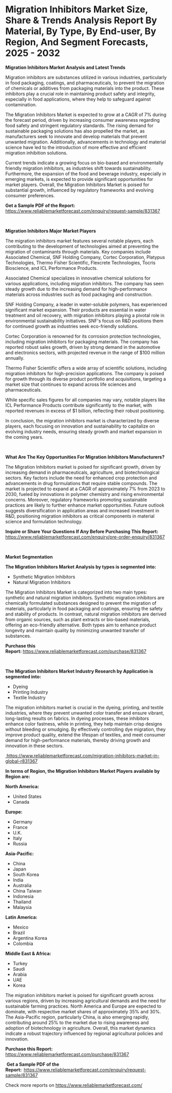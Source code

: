 <p><h1>Migration Inhibitors Market Size, Share & Trends Analysis Report By Material, By Type, By End-user, By Region, And Segment Forecasts, 2025 - 2032</h1></p><p><strong>Migration Inhibitors Market Analysis and Latest Trends</strong></p>
<p><p>Migration inhibitors are substances utilized in various industries, particularly in food packaging, coatings, and pharmaceuticals, to prevent the migration of chemicals or additives from packaging materials into the product. These inhibitors play a crucial role in maintaining product safety and integrity, especially in food applications, where they help to safeguard against contamination.</p><p>The Migration Inhibitors Market is expected to grow at a CAGR of 7% during the forecast period, driven by increasing consumer awareness regarding food safety and stringent regulatory standards. The rising demand for sustainable packaging solutions has also propelled the market, as manufacturers seek to innovate and develop materials that prevent unwanted migration. Additionally, advancements in technology and material science have led to the introduction of more effective and efficient migration inhibition solutions. </p><p>Current trends indicate a growing focus on bio-based and environmentally friendly migration inhibitors, as industries shift towards sustainability. Furthermore, the expansion of the food and beverage industry, especially in emerging markets, is expected to provide significant opportunities for market players. Overall, the Migration Inhibitors Market is poised for substantial growth, influenced by regulatory frameworks and evolving consumer preferences.</p></p>
<p><strong>Get a Sample PDF of the Report:&nbsp;</strong> <a href="https://www.reliablemarketforecast.com/enquiry/request-sample/831367?utm_campaign=3225&utm_medium=2&utm_source=Github&utm_content=ia&utm_term=25032025&utm_id=migration-inhibitors">https://www.reliablemarketforecast.com/enquiry/request-sample/831367</a></p>
<p>&nbsp;</p>
<p><strong>Migration Inhibitors Major Market Players</strong></p>
<p><p>The migration inhibitors market features several notable players, each contributing to the development of technologies aimed at preventing the migration of contaminants through materials. Key companies include Associated Chemical, SNF Holding Company, Cortec Corporation, Platypus Technologies, Thermo Fisher Scientific, Flexcrete Technologies, Tocris Bioscience, and ICL Performance Products.</p><p>Associated Chemical specializes in innovative chemical solutions for various applications, including migration inhibitors. The company has seen steady growth due to the increasing demand for high-performance materials across industries such as food packaging and construction.</p><p>SNF Holding Company, a leader in water-soluble polymers, has experienced significant market expansion. Their products are essential in water treatment and oil recovery, with migration inhibitors playing a pivotal role in environmental sustainability initiatives. SNF's focus on R&D positions them for continued growth as industries seek eco-friendly solutions.</p><p>Cortec Corporation is renowned for its corrosion protection technologies, including migration inhibitors for packaging materials. The company has reported robust sales growth, driven by strong demand in the automotive and electronics sectors, with projected revenue in the range of $100 million annually.</p><p>Thermo Fisher Scientific offers a wide array of scientific solutions, including migration inhibitors for high-precision applications. The company is poised for growth through its diverse product portfolio and acquisitions, targeting a market size that continues to expand across life sciences and pharmaceuticals.</p><p>While specific sales figures for all companies may vary, notable players like ICL Performance Products contribute significantly to the market, with reported revenues in excess of $1 billion, reflecting their robust positioning.</p><p>In conclusion, the migration inhibitors market is characterized by diverse players, each focusing on innovation and sustainability to capitalize on evolving industry needs, ensuring steady growth and market expansion in the coming years.</p></p>
<p>&nbsp;</p>
<p><strong>What Are The Key Opportunities For Migration Inhibitors Manufacturers?</strong></p>
<p><p>The Migration Inhibitors market is poised for significant growth, driven by increasing demand in pharmaceuticals, agriculture, and biotechnological sectors. Key factors include the need for enhanced crop protection and advancements in drug formulations that require stable compounds. The market is projected to expand at a CAGR of approximately 7% from 2023 to 2030, fueled by innovations in polymer chemistry and rising environmental concerns. Moreover, regulatory frameworks promoting sustainable practices are likely to further enhance market opportunities. Future outlook suggests diversification in application areas and increased investment in R&D, positioning migration inhibitors as critical components in material science and formulation technology.</p></p>
<p><strong>Inquire or Share Your Questions If Any Before Purchasing This Report:</strong> <a href="https://www.reliablemarketforecast.com/enquiry/pre-order-enquiry/831367?utm_campaign=3225&utm_medium=2&utm_source=Github&utm_content=ia&utm_term=25032025&utm_id=migration-inhibitors">https://www.reliablemarketforecast.com/enquiry/pre-order-enquiry/831367</a></p>
<p>&nbsp;</p>
<p><strong>Market Segmentation</strong></p>
<p><strong>The Migration Inhibitors Market Analysis by types is segmented into:</strong></p>
<p><ul><li>Synthetic Migration Inhibitors</li><li>Natural Migration Inhibitors</li></ul></p>
<p><p>The Migration Inhibitors Market is categorized into two main types: synthetic and natural migration inhibitors. Synthetic migration inhibitors are chemically formulated substances designed to prevent the migration of materials, particularly in food packaging and coatings, ensuring the safety and stability of products. In contrast, natural migration inhibitors are derived from organic sources, such as plant extracts or bio-based materials, offering an eco-friendly alternative. Both types aim to enhance product longevity and maintain quality by minimizing unwanted transfer of substances.</p></p>
<p><strong>Purchase this Report:&nbsp;</strong><a href="https://www.reliablemarketforecast.com/purchase/831367?utm_campaign=3225&utm_medium=2&utm_source=Github&utm_content=ia&utm_term=25032025&utm_id=migration-inhibitors">https://www.reliablemarketforecast.com/purchase/831367</a></p>
<p>&nbsp;</p>
<p><strong>The Migration Inhibitors Market Industry Research by Application is segmented into:</strong></p>
<p><ul><li>Dyeing</li><li>Printing Industry</li><li>Textile Industry</li></ul></p>
<p><p>The migration inhibitors market is crucial in the dyeing, printing, and textile industries, where they prevent unwanted color transfer and ensure vibrant, long-lasting results on fabrics. In dyeing processes, these inhibitors enhance color fastness, while in printing, they help maintain crisp designs without bleeding or smudging. By effectively controlling dye migration, they improve product quality, extend the lifespan of textiles, and meet consumer demand for high-performance materials, thereby driving growth and innovation in these sectors.</p></p>
<p><a href="https://www.reliablemarketforecast.com/migration-inhibitors-market-in-global-r831367?utm_campaign=3225&utm_medium=2&utm_source=Github&utm_content=ia&utm_term=25032025&utm_id=migration-inhibitors">&nbsp;https://www.reliablemarketforecast.com/migration-inhibitors-market-in-global-r831367</a></p>
<p><strong>In terms of Region, the Migration Inhibitors Market Players available by Region are:</strong></p>
<p>
    <p> <strong> North America: </strong>
        <ul>
            <li>United States</li>
            <li>Canada</li>
        </ul>
        </p> 
    <p> <strong> Europe: </strong>
        <ul>
            <li>Germany</li>
            <li>France</li>
            <li>U.K.</li>
            <li>Italy</li>
            <li>Russia</li>
        </ul>
        </p> 
    <p> <strong> Asia-Pacific: </strong>
        <ul>
            <li>China</li>
            <li>Japan</li>
            <li>South Korea</li>
            <li>India</li>
            <li>Australia</li>
            <li>China Taiwan</li>
            <li>Indonesia</li>
            <li>Thailand</li>
            <li>Malaysia</li>
        </ul>
        </p> 
    <p> <strong> Latin America: </strong>
        <ul>
            <li>Mexico</li>
            <li>Brazil</li>
            <li>Argentina Korea</li>
            <li>Colombia</li>
        </ul>
        </p> 
    <p> <strong> Middle East & Africa: </strong>
        <ul>
            <li>Turkey</li>
            <li>Saudi</li>
            <li>Arabia</li>
            <li>UAE</li>
            <li>Korea</li>
        </ul>
    </p>
    </p>
<p><p>The migration inhibitors market is poised for significant growth across various regions, driven by increasing agricultural demands and the need for sustainable farming practices. North America and Europe are expected to dominate, with respective market shares of approximately 35% and 30%. The Asia-Pacific region, particularly China, is also emerging rapidly, contributing around 25% to the market due to rising awareness and adoption of biotechnology in agriculture. Overall, this market dynamics indicate a robust trajectory influenced by regional agricultural policies and innovation.</p></p>
<p><strong>Purchase this Report: </strong><a href="https://www.reliablemarketforecast.com/purchase/831367?utm_campaign=3225&utm_medium=2&utm_source=Github&utm_content=ia&utm_term=25032025&utm_id=migration-inhibitors">https://www.reliablemarketforecast.com/purchase/831367</a></p>
<p>&nbsp;<strong>Get a Sample PDF of the Report:&nbsp;&nbsp;</strong><a href="https://www.reliablemarketforecast.com/enquiry/request-sample/831367?utm_campaign=3225&utm_medium=2&utm_source=Github&utm_content=ia&utm_term=25032025&utm_id=migration-inhibitors">https://www.reliablemarketforecast.com/enquiry/request-sample/831367</a></p>
<p><strong></strong></p>
<p>Check more reports on <a href="https://www.reliablemarketforecast.com/?utm_campaign=3225&utm_medium=2&utm_source=Github&utm_content=ia&utm_term=25032025&utm_id=migration-inhibitors">https://www.reliablemarketforecast.com/</a></p>